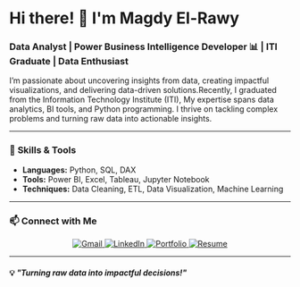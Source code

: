 # Hi there! 👋 I'm Magdy El-Rawy  

### Data Analyst | Power Business Intelligence Developer 📊 | ITI Graduate | Data Enthusiast  

I’m passionate about uncovering insights from data, creating impactful visualizations, and delivering data-driven solutions.Recently, I graduated from the Information Technology Institute (ITI), My expertise spans data analytics, BI tools, and Python programming. I thrive on tackling complex problems and turning raw data into actionable insights.  

---

### 🔧 **Skills & Tools**  
- **Languages:** Python, SQL, DAX  
- **Tools:** Power BI, Excel, Tableau, Jupyter Notebook  
- **Techniques:** Data Cleaning, ETL, Data Visualization, Machine Learning  

---

### 📫 **Connect with Me**  
<div align="center">
  <a href="mailto:magdyelrawy2022@gmial.com" target="_blank">
    <img src="https://img.shields.io/badge/GMAIL-D14836?style=for-the-badge&logo=gmail&logoColor=white" alt="Gmail"/>
  </a>
  <a href="https://www.linkedin.com/in/magdy-el-rawy/" target="_blank">
    <img src="https://img.shields.io/badge/LINKEDIN-0077B5?style=for-the-badge&logo=linkedin&logoColor=white" alt="LinkedIn"/>
  </a>
  <a href="https://github.com/Magdy-ElRawy" target="_blank">
    <img src="https://img.shields.io/badge/PORTFOLIO-4CAF50?style=for-the-badge&logo=portfolio&logoColor=white" alt="Portfolio"/>
  </a>
  <a href="https://your-resume-url.com" target="_blank">
    <img src="https://img.shields.io/badge/RESUME-0077B5?style=for-the-badge&logo=resume&logoColor=white" alt="Resume"/>
  </a>
</div>

---

#### 💡 *"Turning raw data into impactful decisions!"*  
